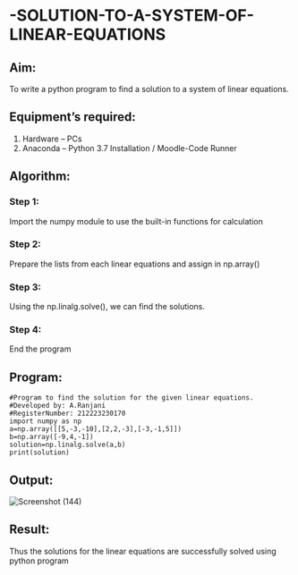 # -SOLUTION-TO-A-SYSTEM-OF-LINEAR-EQUATIONS
## Aim:
To write a python program to find a solution to a system of linear equations.
## Equipment’s required:
1. 	Hardware – PCs
2. 	Anaconda – Python 3.7 Installation / Moodle-Code Runner
## Algorithm:
### Step 1: 
Import the numpy module to use the built-in functions for calculation
### Step 2: 
Prepare the lists from each linear equations and assign in np.array()
### Step 3: 
Using the np.linalg.solve(), we can find the solutions.
### Step 4: 
End the program
## Program:
```
#Program to find the solution for the given linear equations.
#Developed by: A.Ranjani
#RegisterNumber: 212223230170
import numpy as np
a=np.array([[5,-3,-10],[2,2,-3],[-3,-1,5]])
b=np.array([-9,4,-1])
solution=np.linalg.solve(a,b)
print(solution)
```

## Output:
![Screenshot (144)](https://github.com/Ranjania2005/-SOLUTION-TO-A-SYSTEM-OF-LINEAR-EQUATIONS/assets/151624950/cd868a89-e035-405f-9b75-95f63393073c)

## Result: 
Thus the solutions for the linear equations are successfully solved using python program

